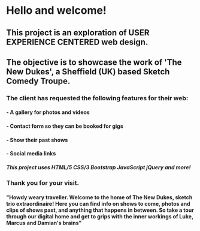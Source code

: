 # Hello and welcome!
## This project is an exploration of USER EXPERIENCE CENTERED web design. 
## The objective is to showcase the work of 'The New Dukes', a Sheffield (UK) based Sketch Comedy Troupe.

### The client has requested the following features for their web:

#### - A gallery for photos and videos
#### - Contact form so they can be booked for gigs
#### - Show their past shows
#### - Social media links

##### This project uses HTML/5 CSS/3 Bootstrap JavaScript jQuery and more!
### Thank you for your visit.

#### "Howdy weary traveller. Welcome to the home of The New Dukes, sketch trio extraordinaire! Here you can find info on shows to come, photos and clips of shows past, and anything that happens in between. So take a tour through our digital home and get to grips with the inner workings of Luke, Marcus and Damian's brains"
